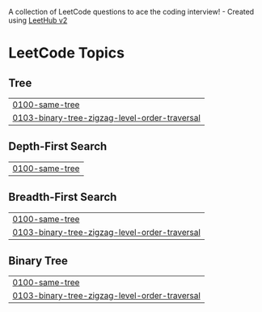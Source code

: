 A collection of LeetCode questions to ace the coding interview! - Created using [LeetHub v2](https://github.com/arunbhardwaj/LeetHub-2.0)
<!---LeetCode Topics Start-->
# LeetCode Topics
## Tree
|  |
| ------- |
| [0100-same-tree](https://github.com/Anany-khare/Leetcode/tree/master/0100-same-tree) |
| [0103-binary-tree-zigzag-level-order-traversal](https://github.com/Anany-khare/Leetcode/tree/master/0103-binary-tree-zigzag-level-order-traversal) |
## Depth-First Search
|  |
| ------- |
| [0100-same-tree](https://github.com/Anany-khare/Leetcode/tree/master/0100-same-tree) |
## Breadth-First Search
|  |
| ------- |
| [0100-same-tree](https://github.com/Anany-khare/Leetcode/tree/master/0100-same-tree) |
| [0103-binary-tree-zigzag-level-order-traversal](https://github.com/Anany-khare/Leetcode/tree/master/0103-binary-tree-zigzag-level-order-traversal) |
## Binary Tree
|  |
| ------- |
| [0100-same-tree](https://github.com/Anany-khare/Leetcode/tree/master/0100-same-tree) |
| [0103-binary-tree-zigzag-level-order-traversal](https://github.com/Anany-khare/Leetcode/tree/master/0103-binary-tree-zigzag-level-order-traversal) |
<!---LeetCode Topics End-->